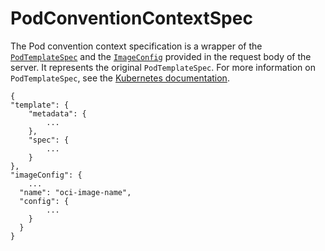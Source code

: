 # PodConventionContextSpec

The Pod convention context specification is a wrapper of the [`PodTemplateSpec`](https://kubernetes.io/docs/reference/kubernetes-api/workload-resources/pod-template-v1/#PodTemplateSpec) and the [`ImageConfig`](image-config.md) provided in the request body of the server. It represents the original `PodTemplateSpec`. For more information on `PodTemplateSpec`, see the [Kubernetes documentation](https://kubernetes.io/docs/reference/kubernetes-api/workload-resources/pod-template-v1/#PodTemplateSpec).

```
{
"template": {
    "metadata": {
        ...
    },
    "spec": {
        ...
    }
},
"imageConfig": {
    ...
  "name": "oci-image-name",
  "config": {
        ...
    }
  }
}
```
